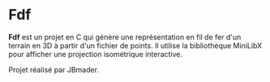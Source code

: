 # Fdf

**Fdf** est un projet en C qui génère une représentation en fil de fer d'un terrain en 3D à partir d'un fichier de points. Il utilise la bibliothèque MiniLibX pour afficher une projection isométrique interactive.

Projet réalisé par JBmader.
